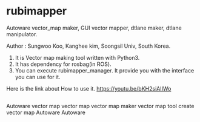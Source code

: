 # rubimapper
Autoware vector_map maker, GUI vector mapper, dtlane maker, dtlane manipulator.

Author : Sungwoo Koo, Kanghee kim, Soongsil Univ, South Korea.

1. It is Vector map making tool written with Python3.
2. It has dependency for rosbag(in ROS).
3. You can execute rubimapper_manager. It provide you with the interface you can use for it.

Here is the link about How to use it.
https://youtu.be/bKH2siAIIWo

##
Autoware vector map
vector map
vector map maker
vector map tool
create vector map Autoware
Autoware
